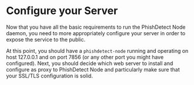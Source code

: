 # Configure your Server

Now that you have all the basic requirements to run the PhishDetect Node daemon, you need to more appropriately configure your server in order to expose the service to the public.

At this point, you should have a `phishdetect-node` running and operating on host 127.0.0.1 and on port 7856 (or any other port you might have configured). Next, you should decide which web server to install and configure as proxy to PhishDetect Node and particularly make sure that your SSL/TLS configuration is solid.
